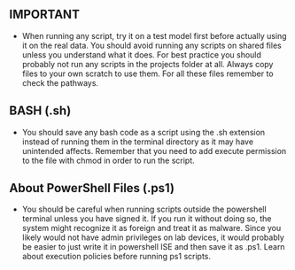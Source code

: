 ## IMPORTANT

- When running any script, try it on a test model first before actually using it on the real data. You should avoid running any scripts on shared files unless you understand what it does. For best practice you should probably not run any scripts in the projects folder at all. Always copy files to your own scratch to use them. For all these files remember to check the pathways. 


## BASH (.sh)

- You should save any bash code as a script using the .sh extension instead of running them in the terminal directory as it may have unintended affects. Remember that you need to add execute permission to the file with chmod in order to run the script. 

## About PowerShell Files (.ps1)

- You should be careful when running scripts outside the powershell terminal unless you have signed it. If you run it without doing so, the system might recognize it as foreign and treat it as malware. Since you likely would not have admin privileges on lab devices, it would probably be easier to just write it in powershell ISE and then save it as .ps1. Learn about execution policies before running ps1 scripts. 